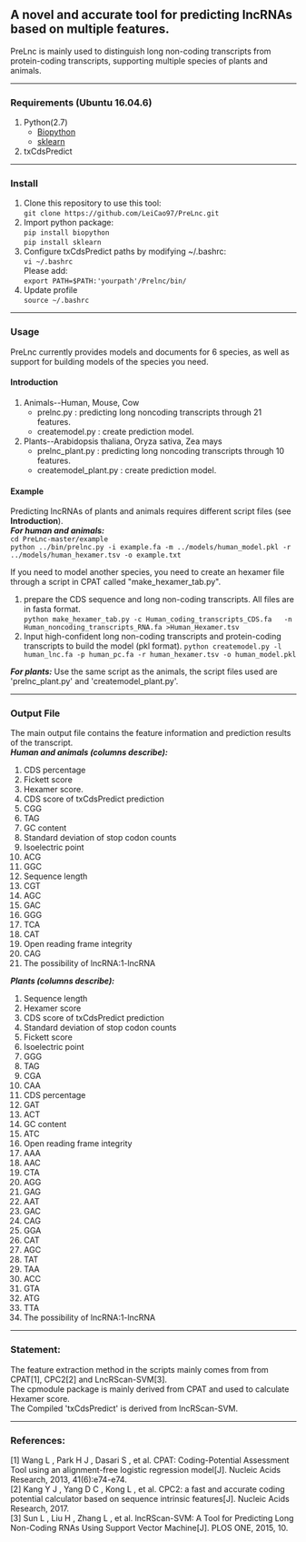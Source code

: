 ## A novel and accurate tool for predicting lncRNAs based on multiple features. 
PreLnc is mainly used to distinguish long non-coding transcripts from protein-coding transcripts, supporting multiple species of plants and animals.  

---
### Requirements (Ubuntu 16.04.6) 
1. Python(2.7) 
    * [Biopython](https://biopython.org)   
    * [sklearn](https://scikit-learn.org)  
2. txCdsPredict   

---
### Install
1. Clone this repository to use this tool:  
`git clone https://github.com/LeiCao97/PreLnc.git`  
2. Import python package:  
`pip install biopython`   
`pip install sklearn`    
3. Configure txCdsPredict paths by modifying ~/.bashrc:  
`vi ~/.bashrc`   
Please add:  
 `export PATH=$PATH:'yourpath'/Prelnc/bin/`  
4. Update profile  
`source ~/.bashrc` 

--- 
### Usage
PreLnc currently provides models and documents for 6 species, as well as support for building models of the species you need. 
#### Introduction  
1. Animals--Human, Mouse, Cow
	- prelnc.py : predicting long noncoding transcripts through 21 features.  
	- createmodel.py : create prediction model. 
2. Plants--Arabidopsis thaliana, Oryza sativa, Zea mays  
	- prelnc\_plant.py : predicting long noncoding transcripts through 10 features.
	- createmodel\_plant.py :  create prediction model.

#### Example  
Predicting lncRNAs of plants and animals requires different script files (see **Introduction**).  
***For human and animals:***  
`cd PreLnc-master/example`   
`python ../bin/prelnc.py -i example.fa -m ../models/human_model.pkl -r ../models/human_hexamer.tsv -o example.txt`

If you need to model another species, you need to create an hexamer file through a script in CPAT called "make\_hexamer\_tab.py".  
1. prepare the CDS sequence and long non-coding transcripts. All files are in fasta format.   
`python make_hexamer_tab.py -c Human_coding_transcripts_CDS.fa   -n Human_noncoding_transcripts_RNA.fa >Human_Hexamer.tsv`
2. Input high-confident long non-coding transcripts and protein-coding transcripts to build the model (pkl format).
`python createmodel.py -l human_lnc.fa -p human_pc.fa -r human_hexamer.tsv -o human_model.pkl`

***For plants:***
Use the same script as the animals, the script files used are 'prelnc\_plant.py' and 'createmodel\_plant.py'.

--- 
### Output File 
The main output file contains the feature information and prediction results of the transcript.  
***Human and animals (columns describe):***  
1. CDS percentage  
2. Fickett score  
3. Hexamer score.  
4. CDS score of txCdsPredict prediction  
5. CGG   
6. TAG   
7. GC content  
8. Standard deviation of stop codon counts   
9. Isoelectric point   
10. ACG  
11. GGC  
12. Sequence length  
13. CGT  
14. AGC  
15. GAC  
16. GGG  
17. TCA  
18. CAT  
19. Open reading frame integrity   
20. CAG   
21. The possibility of lncRNA:1-lncRNA   

***Plants (columns describe):***  
1. Sequence length  
2. Hexamer score  
3. CDS score of txCdsPredict prediction   
4. Standard deviation of stop codon counts   
5. Fickett score   
6. Isoelectric point          
7. GGG   
8. TAG   
9. CGA   
10. CAA   
11. CDS percentage   
12. GAT   
13. ACT   
14. GC content    
15. ATC   
16. Open reading frame integrity   
17. AAA   
18. AAC   
19. CTA   
20. AGG   
21. GAG   
22. AAT   
23. GAC   
24. CAG   
25. GGA   
26. CAT   
27. AGC   
28. TAT   
29. TAA   
30. ACC   
31. GTA   
32. ATG   
33. TTA       
34. The possibility of lncRNA:1-lncRNA   

---
### Statement: 
The feature extraction method in the scripts mainly comes from from CPAT[1], CPC2[2] and LncRScan-SVM[3].  
The cpmodule package is mainly derived from CPAT and used to calculate Hexamer score.   
The Compiled 'txCdsPredict' is derived from lncRScan-SVM.  

---
### References:  
[1] Wang L , Park H J , Dasari S , et al. CPAT: Coding-Potential Assessment Tool using an alignment-free logistic regression model[J]. Nucleic Acids Research, 2013, 41(6):e74-e74.  
[2] Kang Y J , Yang D C , Kong L , et al. CPC2: a fast and accurate coding potential calculator based on sequence intrinsic features[J]. Nucleic Acids Research, 2017.  
[3] Sun L , Liu H , Zhang L , et al. lncRScan-SVM: A Tool for Predicting Long Non-Coding RNAs Using Support Vector Machine[J]. PLOS ONE, 2015, 10.





